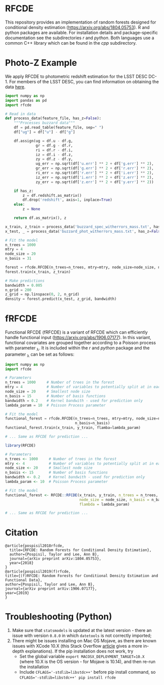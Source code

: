 RFCDE
===

This repository provides an implementation of random forests designed
for conditional density estimation (https://arxiv.org/abs/1804.05753).
R and python packages are available. For installation details and
package-specific documentation see the subdirectories _r_ and
_python_. Both languages use a common C++ library which can be found
in the _cpp_ subdirectory.


Photo-Z Example
===

We apply RFCDE to photometric redshift estimation for the LSST DESC
DC-1. For members of the LSST DESC, you can find information on
obtaining the data
[here](https://confluence.slac.stanford.edu/pages/viewpage.action?spaceKey=LSSTDESC&title=DC1+resources).

```python
import numpy as np
import pandas as pd
import rfcde

# Read in data
def process_data(feature_file, has_z=False):
    """Processes buzzard data"""
    df = pd.read_table(feature_file, sep=" ")
    df["ug"] = df["u"] - df["g"]

    df.assign(ug = df.u - df.g,
              gr = df.g - df.r,
              ri = df.r - df.i,
              iz = df.i - df.z,
              zy = df.z - df.y,
              ug_err = np.sqrt(df['u.err'] ** 2 + df['g.err'] ** 2),
              gr_err = np.sqrt(df['g.err'] ** 2 + df['r.err'] ** 2),
              ri_err = np.sqrt(df['r.err'] ** 2 + df['i.err'] ** 2),
              iz_err = np.sqrt(df['i.err'] ** 2 + df['z.err'] ** 2),
              zy_err = np.sqrt(df['z.err'] ** 2 + df['y.err'] ** 2))

    if has_z:
        z = df.redshift.as_matrix()
        df.drop('redshift', axis=1, inplace=True)
    else:
        z = None

    return df.as_matrix(), z

x_train, z_train = process_data('buzzard_spec_witherrors_mass.txt', has_z=True)
x_test, _ = process_data('buzzard_phot_witherrors_mass.txt', has_z=False)

# Fit the model
n_trees = 1000
mtry = 4
node_size = 20
n_basis = 31

forest = rfcde.RFCDE(n_trees=n_trees, mtry=mtry, node_size=node_size, n_basis=n_basis)
forest.train(x_train, z_train)

# Make predictions
bandwidth = 0.005
n_grid = 200
z_grid = np.linspace(0, 2, n_grid)
density = forest.predict(x_test, z_grid, bandwidth)
```

fRFCDE
===

Functional RFCDE (fRFCDE) is a variant of RFCDE which can efficiently handle functional input (https://arxiv.org/abs/1906.07177). In this variant, functional covariates are grouped together according to a Poisson process with parameter <sub>&lambda;</sub>.
It is included within the _r_ and _python_ package and the parameter <sub>&lambda;</sub> can be set as follows:

```python
import numpy as np
import rfcde

# Parameters
n_trees = 1000     # Number of trees in the forest
mtry = 4           # Number of variables to potentially split at in each node
node_size = 20     # Smallest node size
n_basis = 15       # Number of basis functions
bandwidth = 0.2    # Kernel bandwith - used for prediction only
lambda_param = 10  # Poisson Process parameter

# Fit the model
functional_forest = rfcde.RFCDE(n_trees=n_trees, mtry=mtry, node_size=node_size, 
                                n_basis=n_basis)
functional_forest.train(x_train, y_train, flamba=lambda_param)

# ... Same as RFCDE for prediction ...
```

```R
library(RFCDE)

# Parameters
n_trees <- 1000     # Number of trees in the forest
mtry <- 4           # Number of variables to potentially split at in each node
node_size <- 20     # Smallest node size
n_basis <- 15       # Number of basis functions
bandwidth <- 0.2    # Kernel bandwith - used for prediction only
lambda_param <- 10  # Poisson Process parameter

# Fit the model
functional_forest <- RFCDE::RFCDE(x_train, y_train, n_trees = n_trees, mtry = mtry, 
                                  node_size = node_size, n_basis = n_basis, 
                                  flambda = lambda_param)

# ... Same as RFCDE for prediction ...
```

Citation
===

```text
@article{pospisil2018rfcde,
  title={RFCDE: Random Forests for Conditional Density Estimation},
  author={Pospisil, Taylor and Lee, Ann B},
  journal={arXiv preprint arXiv:1804.05753},
  year={2018}
}
@article{pospisil2019(f)rfcde,
title={(f)RFCDE: Random Forests for Conditional Density Estimation and Functional Data},
author={Pospisil, Taylor and Lee, Ann B},
journal={arXiv preprint arXiv:1906.07177},
year={2019}
}
```

Troubleshooting (Python)
==

1. Make sure that `statsmodels` is updated at the latest version - there an issue with version `0.8.0` in which `datetools` is not correctly imported;
2. There might be issues installing on Mac OS Mojave, as there are known issues with XCode 10.X (this Stack Overflow [article](https://stackoverflow.com/questions/52509602/cant-compile-c-program-on-a-mac-after-upgrade-to-mojave) gives a more in-depth explanations).
    If the pip installation does not work, try 
    * Set the global variable `export MACOSX_DEPLOYMENT_TARGET=10.X` (where 10.X is the OS version - for Mojave is 10.14), and then re-run the installation
    * Include `CFLAGS='-stdlib=libstdc++'` before pip install command, so `CFLAGS='-stdlib=libstdc++' pip install rfcde`

